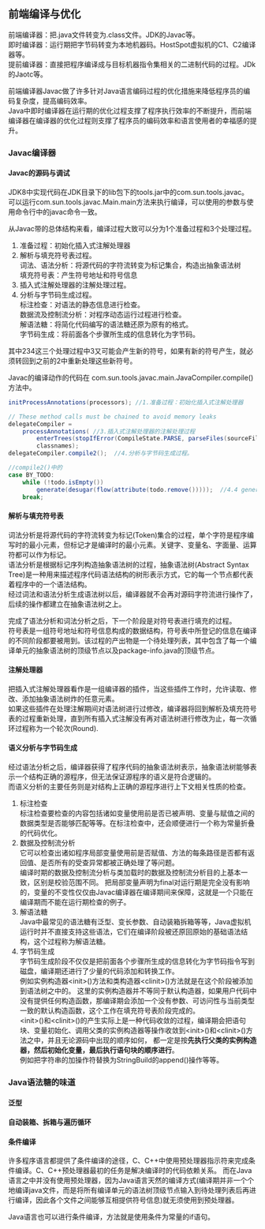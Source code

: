 ## 前端编译与优化

前端编译器：把.java文件转变为.class文件。JDK的Javac等。  
即时编译器：运行期把字节码转变为本地机器码。HostSpot虚拟机的C1、C2编译器等。  
提前编译器：直接把程序编译成与目标机器指令集相关的二进制代码的过程。JDk的Jaotc等。

前端编译器Javac做了许多针对Java语言编码过程的优化措施来降低程序员的编码复杂度，提高编码效率。  
Java中即时编译器在运行期的优化过程支撑了程序执行效率的不断提升，而前端编译器在编译器的优化过程则支撑了程序员的编码效率和语言使用者的幸福感的提升。

### Javac编译器

#### Javac的源码与调试

JDK8中实现代码在JDK目录下的lib包下的tools.jar中的com.sun.tools.javac。  
可以运行com.sun.tools.javac.Main.main方法来执行编译，可以使用的参数与使用命令行中的javac命令一致。

从Javac带的总体结构来看，编译过程大致可以分为1个准备过程和3个处理过程。

1. 准备过程：初始化插入式注解处理器
2. 解析与填充符号表过程。  
   词法、语法分析：将源代码的字符流转变为标记集合，构造出抽象语法树  
   填充符号表：产生符号地址和符号信息
3. 插入式注解处理器的注解处理过程。
4. 分析与字节码生成过程。  
   标注检查：对语法的静态信息进行检查。  
   数据流及控制流分析：对程序动态运行过程进行检查。    
   解语法糖：将简化代码编写的语法糖还原为原有的格式。  
   字节码生成：将前面各个步骤所生成的信息转化为字节码。

其中234这三个处理过程中3又可能会产生新的符号，如果有新的符号产生，就必须转回到之前的2中重新处理这些新符号。

Javac的编译动作的代码在 com.sun.tools.javac.main.JavaCompiler.compile()方法中。

```java
initProcessAnnotations(processors); //1.准备过程：初始化插入式注解处理器

// These method calls must be chained to avoid memory leaks
delegateCompiler =
    processAnnotations( //3.插入式注解处理器的注解处理过程
        enterTrees(stopIfError(CompileState.PARSE, parseFiles(sourceFileObjects))), //2.2 enterTrees 填充符号表; 2.1 parseFiles 词法、语法分析
        classnames);
delegateCompiler.compile2();  //4.分析与字节码生成过程。

//compile2()中的
case BY_TODO:
    while (!todo.isEmpty())
        generate(desugar(flow(attribute(todo.remove()))));  //4.4 generate字节码生成；4.3 desugar解语法糖；4.2 flow数据流及控制流分析；4.1 attribute标注检查
    break;
```

#### 解析与填充符号表

词法分析是将源代码的字符流转变为标记(Token)集合的过程，单个字符是程序编写时的最小元素，但标记才是编译时的最小元素。关键字、变量名、字面量、运算符都可以作为标记。  
语法分析是根据标记序列构造抽象语法树的过程，抽象语法树(Abstract Syntax Tree)是一种用来描述程序代码语法结构的树形表示方式，它的每一个节点都代表着程序中的一个语法结构。  
经过词法和语法分析生成语法树以后，编译器就不会再对源码字符流进行操作了，后续的操作都建立在抽象语法树之上。

完成了语法分析和词法分析之后，下一个阶段是对符号表进行填充的过程。  
符号表是一组符号地址和符号信息构成的数据结构，符号表中所登记的信息在编译的不同阶段都要被用到。该过程的产出物是一个待处理列表，其中包含了每一个编译单元的抽象语法树的顶级节点以及package-info.java的顶级节点。

#### 注解处理器

把插入式注解处理器看作是一组编译器的插件，当这些插件工作时，允许读取、修改、添加抽象语法树炸的任意元素。  
如果这些插件在处理注解期间对语法树进行过修改，编译器将回到解析及填充符号表的过程重新处理，直到所有插入式注解没有再对语法树进行修改为止，每一次循环过程称为一个轮次(Round).

#### 语义分析与字节码生成

经过语法分析之后，编译器获得了程序代码的抽象语法树表示，抽象语法树能够表示一个结构正确的源程序，但无法保证源程序的语义是符合逻辑的。  
而语义分析的主要任务则是对结构上正确的源程序进行上下文相关性质的检查。

1. 标注检查  
   标注检查要检查的内容包括诸如变量使用前是否已被声明、变量与赋值之间的数据类型是否能够匹配等等。在标注检查中，还会顺便进行一个称为常量折叠的代码优化。
2. 数据及控制流分析  
   它可以检查出诸如程序局部变量使用前是否赋值、方法的每条路径是否都有返回值、是否所有的受查异常都被正确处理了等问题。  
   编译时期的数据及控制流分析与类加载时的数据及控制流分析目的上基本一致，区别是校验范围不同。
   把局部变量声明为final对运行期是完全没有影响的，变量的不变性仅仅由Javac编译器在编译期间来保障，这就是一个只能在编译期而不能在运行期检查的例子。
3. 解语法糖  
   Java中最常见的语法糖有泛型、变长参数、自动装箱拆箱等等，Java虚拟机运行时并不直接支持这些语法，它们在编译阶段被还原回原始的基础语法结构，这个过程称为解语法糖。
4. 字节码生成  
   字节码生成阶段不仅仅是把前面各个步骤所生成的信息转化为字节码指令写到磁盘，编译期还进行了少量的代码添加和转换工作。  
   例如实例构造器\<init\>()方法和类构造器\<clinit\>()方法就是在这个阶段被添加到语法树之中的。
   这里的实例构造器并不等同于默认构造器，如果用户代码中没有提供任何构造函数，那编译期会添加一个没有参数、可访问性与当前类型一致的默认构造函数，这个工作在填充符号表阶段完成的。  
   \<init\>()和\<clinit\>()的产生实际上是一种代码收敛的过程，编译期会把语句块、变量初始化、调用父类的实例构造器等操作收敛到\<init\>()和\<clinit\>()方法之中，并且无论源码中出现的顺序如何，
   都一定是按**先执行父类的实例构造器，然后初始化变量，最后执行语句块的顺序进行**。  
   例如把字符串的加操作符替换为StringBuild的append()操作等等。

### Java语法糖的味道

#### 泛型

#### 自动装箱、拆箱与遍历循环

#### 条件编译

许多程序语言都提供了条件编译的途径，C、C++中使用预处理器指示符来完成条件编译。C、C++预处理器最初的任务是解决编译时的代码依赖关系。
而在Java语言之中并没有使用预处理器，因为Java语言天然的编译方式(编译期并非一个个地编译java文件，而是将所有编译单元的语法树顶级节点输入到待处理列表后再进行编译，因此各个文件之间能够互相提供符号信息)就无须使用到预处理器。

Java语言也可以进行条件编译，方法就是使用条件为常量的if语句。
